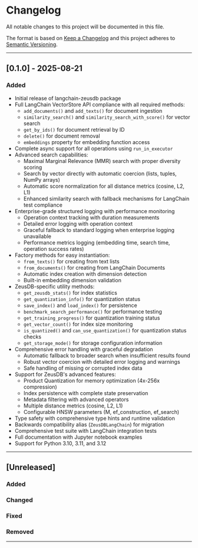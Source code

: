 # Changelog

All notable changes to this project will be documented in this file.

The format is based on [Keep a Changelog](https://keepachangelog.com/en/1.0.0/)
and this project adheres to [Semantic Versioning](https://semver.org/spec/v2.0.0.html).

---

## [0.1.0] - 2025-08-21

### Added
- Initial release of langchain-zeusdb package
- Full LangChain VectorStore API compliance with all required methods:
  - `add_documents()` and `add_texts()` for document ingestion
  - `similarity_search()` and `similarity_search_with_score()` for vector search
  - `get_by_ids()` for document retrieval by ID
  - `delete()` for document removal
  - `embeddings` property for embedding function access
- Complete async support for all operations using `run_in_executor`
- Advanced search capabilities:
  - Maximal Marginal Relevance (MMR) search with proper diversity scoring
  - Search by vector directly with automatic coercion (lists, tuples, NumPy arrays)
  - Automatic score normalization for all distance metrics (cosine, L2, L1)
  - Enhanced similarity search with fallback mechanisms for LangChain test compliance
- Enterprise-grade structured logging with performance monitoring
  - Operation context tracking with duration measurements
  - Detailed error logging with operation context
  - Graceful fallback to standard logging when enterprise logging unavailable
  - Performance metrics logging (embedding time, search time, operation success rates)
- Factory methods for easy instantiation:
  - `from_texts()` for creating from text lists
  - `from_documents()` for creating from LangChain Documents
  - Automatic index creation with dimension detection
  - Built-in embedding dimension validation
- ZeusDB-specific utility methods:
  - `get_zeusdb_stats()` for index statistics
  - `get_quantization_info()` for quantization status
  - `save_index()` and `load_index()` for persistence
  - `benchmark_search_performance()` for performance testing
  - `get_training_progress()` for quantization training status
  - `get_vector_count()` for index size monitoring
  - `is_quantized()` and `can_use_quantization()` for quantization status checks
  - `get_storage_mode()` for storage configuration information
- Comprehensive error handling with graceful degradation
  - Automatic fallback to broader search when insufficient results found
  - Robust vector coercion with detailed error logging and warnings
  - Safe handling of missing or corrupted index data
- Support for ZeusDB's advanced features:
  - Product Quantization for memory optimization (4x-256x compression)
  - Index persistence with complete state preservation
  - Metadata filtering with advanced operators
  - Multiple distance metrics (cosine, L2, L1)
  - Configurable HNSW parameters (M, ef_construction, ef_search)
- Type safety with comprehensive type hints and runtime validation
- Backwards compatibility alias (`ZeusDBLangChain`) for migration
- Comprehensive test suite with LangChain integration tests
- Full documentation with Jupyter notebook examples
- Support for Python 3.10, 3.11, and 3.12

---

## [Unreleased]

### Added
<!-- Add new features here -->

### Changed
<!-- Add changed behavior here -->

### Fixed
<!-- Add bug fixes here -->

### Removed
<!-- Add removals/deprecations here -->

---